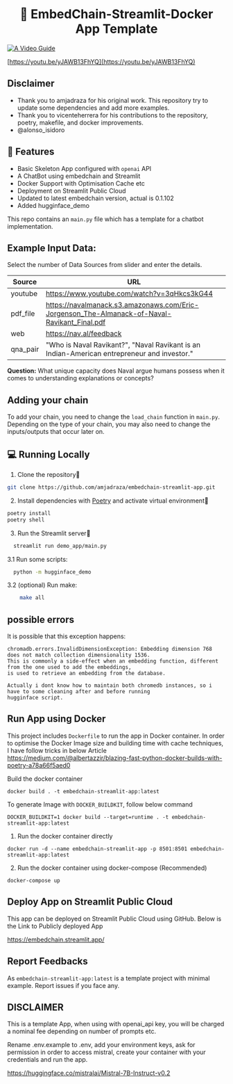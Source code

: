 <h1 align="center">
📖 EmbedChain-Streamlit-Docker App Template
</h1>

[![A Video Guide](ui.PNG?raw=true)](https://youtu.be/yJAWB13FhYQ)

[https://youtu.be/yJAWB13FhYQ](https://youtu.be/yJAWB13FhYQ)

## Disclaimer 

- Thank you to amjadraza for his original work. This repository try to update some dependencies and add more examples.
- Thank you to vicenteherrera for his contributions to the repository, poetry, makefile, and docker improvements.
- @alonso_isidoro

## 🔧 Features

- Basic Skeleton App configured with `openai` API
- A ChatBot using embedchain and Streamlit
- Docker Support with Optimisation Cache etc
- Deployment on Streamlit Public Cloud
- Updated to latest embedchain version, actual is 0.1.102
- Added hugginface_demo

This repo contains an `main.py` file which has a template for a chatbot implementation.

## Example Input Data:

Select the number of Data Sources from slider and enter the details.

| Source    | URL |
| -------- | ------- |
| youtube  | https://www.youtube.com/watch?v=3qHkcs3kG44   |
| pdf_file |https://navalmanack.s3.amazonaws.com/Eric-Jorgenson_The-Almanack-of-Naval-Ravikant_Final.pdf    |
| web    | https://nav.al/feedback  |
|qna_pair| "Who is Naval Ravikant?", "Naval Ravikant is an Indian-American entrepreneur and investor." |

**Question:** What unique capacity does Naval argue humans possess when it comes to understanding explanations or concepts?


## Adding your chain
To add your chain, you need to change the `load_chain` function in `main.py`.
Depending on the type of your chain, you may also need to change the inputs/outputs that occur later on.


## 💻 Running Locally

1. Clone the repository📂

```bash
git clone https://github.com/amjadraza/embedchain-streamlit-app.git
```

2. Install dependencies with [Poetry](https://python-poetry.org/) and activate virtual environment🔨

```bash
poetry install
poetry shell
```

3. Run the Streamlit server🚀

```bash
  streamlit run demo_app/main.py 
```
3.1 Run some scripts:

```bash
  python -m hugginface_demo
```

3.2 (optional) Run make:

```bash
    make all
```

possible errors
-------------------

It is possible that this exception happens:
    
    chromadb.errors.InvalidDimensionException: Embedding dimension 768 does not match collection dimensionality 1536. 
    This is commonly a side-effect when an embedding function, different from the one used to add the embeddings, 
    is used to retrieve an embedding from the database.

    Actually i dont know how to maintain both chromedb instances, so i have to some cleaning after and before running 
    hugginface script.

Run App using Docker
--------------------
This project includes `Dockerfile` to run the app in Docker container. In order to optimise the Docker Image
size and building time with cache techniques, I have follow tricks in below Article 
https://medium.com/@albertazzir/blazing-fast-python-docker-builds-with-poetry-a78a66f5aed0

Build the docker container

``docker build . -t embedchain-streamlit-app:latest ``

To generate Image with `DOCKER_BUILDKIT`, follow below command

```DOCKER_BUILDKIT=1 docker build --target=runtime . -t embedchain-streamlit-app:latest```

1. Run the docker container directly 

``docker run -d --name embedchain-streamlit-app -p 8501:8501 embedchain-streamlit-app:latest ``

2. Run the docker container using docker-compose (Recommended)

``docker-compose up``


Deploy App on Streamlit Public Cloud
------------------------------------
This app can be deployed on Streamlit Public Cloud using GitHub. Below is the Link to 
Publicly deployed App

https://embedchain.streamlit.app/



## Report Feedbacks

As `embedchain-streamlit-app:latest` is a template project with minimal example. Report issues if you face any. 

## DISCLAIMER

This is a template App, when using with openai_api key, you will be charged a nominal fee depending
on number of prompts etc.

Rename .env.example to .env, add your environment keys, ask for permission in order to access mistral, create your
container with your credentials and run the app.

https://huggingface.co/mistralai/Mistral-7B-Instruct-v0.2